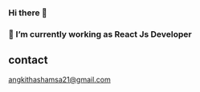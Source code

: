 ### Hi there 👋
### 💬 I’m currently working as React Js Developer

## contact
[angkithashamsa21@gmail.com](angkithashamsa21@gmail.com)


<!--
**AngkitHashamsa/AngkitHashamsa** is a ✨ _special_ ✨ repository because its `README.md` (this file) appears on your GitHub profile.


Here are some ideas to get you started:

- 🔭 I’m currently working on ...
- 🌱 I’m currently learning React js
 

- 💬 Ask me about ...
- 📫 How to reach me: ...
- 😄 Pronouns: ...
- ⚡ Fun fact: ...
-->
